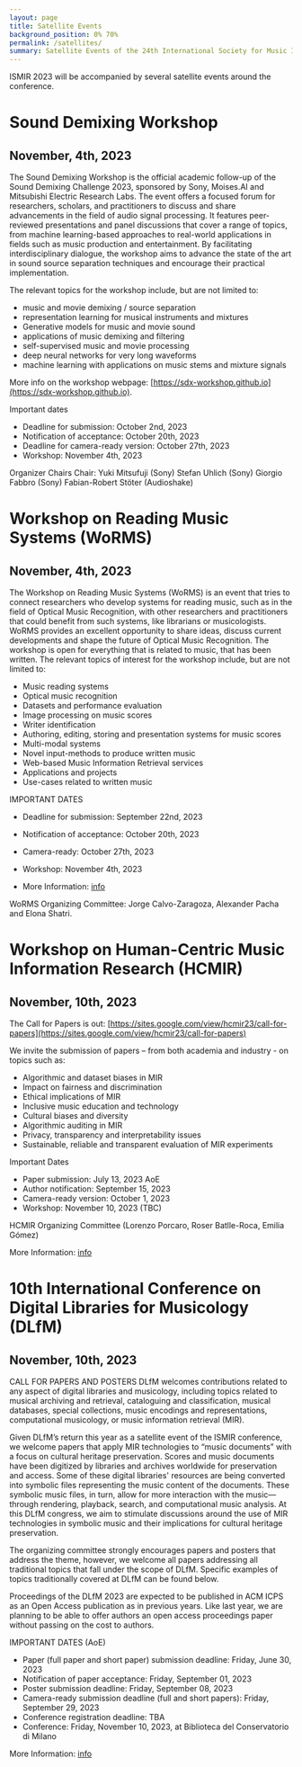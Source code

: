 ```yaml
---
layout: page
title: Satellite Events
background_position: 0% 70%
permalink: /satellites/
summary: Satellite Events of the 24th International Society for Music Information Retrieval Conference
---
```


ISMIR 2023 will be accompanied by several satellite events around the conference.

# Sound Demixing Workshop
## November, 4th, 2023

The Sound Demixing Workshop is the official academic follow-up of the Sound Demixing Challenge 2023, sponsored by Sony, Moises.AI and Mitsubishi Electric Research Labs.
The event offers a focused forum for researchers, scholars, and practitioners to discuss and share advancements in the field of audio signal processing. It features peer-reviewed presentations and panel discussions that cover a range of topics, from machine learning-based approaches to real-world applications in fields such as music production and entertainment. By facilitating interdisciplinary dialogue, the workshop aims to advance the state of the art in sound source separation techniques and encourage their practical implementation.

The relevant topics for the workshop include, but are not limited to:
- music and movie demixing / source separation
- representation learning for musical instruments and mixtures
- Generative models for music and movie sound
- applications of music demixing and filtering
- self-supervised music and movie processing
- deep neural networks for very long waveforms
- machine learning with applications on music stems and mixture signals

More info on the workshop webpage: [https://sdx-workshop.github.io](https://sdx-workshop.github.io).

Important dates

- Deadline for submission: October 2nd, 2023
- Notification of acceptance: October 20th, 2023
- Deadline for camera-ready version: October 27th, 2023
- Workshop: November 4th, 2023

Organizer Chairs
Chair: Yuki Mitsufuji (Sony)
Stefan Uhlich (Sony)
Giorgio Fabbro (Sony)
Fabian-Robert Stöter (Audioshake)

# Workshop on Reading Music Systems (WoRMS) 
## November, 4th, 2023

The Workshop on Reading Music Systems (WoRMS) is an event that tries to connect researchers who develop systems for reading music, such as in the field of Optical Music Recognition, with other researchers and practitioners that could benefit from such systems, like librarians or musicologists. WoRMS provides an excellent opportunity to share ideas, discuss current developments and shape the future of Optical Music Recognition. The workshop is open for everything that is related to music, that has been written. The relevant topics of interest for the workshop include, but are not limited to:

- Music reading systems
- Optical music recognition
- Datasets and performance evaluation
- Image processing on music scores
- Writer identification
- Authoring, editing, storing and presentation systems for music scores
- Multi-modal systems
- Novel input-methods to produce written music
- Web-based Music Information Retrieval services
- Applications and projects
- Use-cases related to written music

IMPORTANT DATES

- Deadline for submission: September 22nd, 2023
- Notification of acceptance: October 20th, 2023
- Camera-ready: October 27th, 2023
- Workshop: November 4th, 2023

- More Information: [info](https://sites.google.com/view/worms2023)

WoRMS Organizing Committee: Jorge Calvo-Zaragoza, Alexander Pacha and Elona Shatri.

# Workshop on Human-Centric Music Information Research (HCMIR)
## November, 10th, 2023

The Call for Papers is out: [https://sites.google.com/view/hcmir23/call-for-papers](https://sites.google.com/view/hcmir23/call-for-papers)

We invite the submission of papers – from both academia and industry - on topics such as: 

- Algorithmic and dataset biases in MIR
- Impact on fairness and discrimination
- Ethical implications of MIR 
- Inclusive music education and technology
- Cultural biases and diversity
- Algorithmic auditing in MIR
- Privacy, transparency and interpretability issues
- Sustainable, reliable and transparent evaluation of MIR experiments

Important Dates
- Paper submission: July 13, 2023 AoE
- Author notification: September 15, 2023
- Camera-ready version: October 1, 2023
- Workshop: November 10, 2023 (TBC)


HCMIR Organizing Committee (Lorenzo Porcaro, Roser Batlle-Roca, Emilia Gómez)

More Information: [info](https://sites.google.com/view/hcmir23/)




# 10th International Conference on Digital Libraries for Musicology (DLfM)
## November, 10th, 2023

CALL FOR PAPERS AND POSTERS
DLfM welcomes contributions related to any aspect of digital libraries and musicology, including topics related to musical archiving and retrieval, cataloguing and classification, musical databases, special collections, music encodings and representations, computational musicology, or music information retrieval (MIR).

Given DLfM’s return this year as a satellite event of the ISMIR conference, we welcome papers that apply MIR technologies to “music documents” with a focus on cultural heritage preservation. Scores and music documents have been digitized by libraries and archives worldwide for preservation and access. Some of these digital libraries' resources are being converted into symbolic files representing the music content of the documents. These symbolic music files, in turn, allow for more interaction with the music—through rendering, playback, search, and computational music analysis. At this DLfM congress, we aim to stimulate discussions around the use of MIR technologies in symbolic music and their implications for cultural heritage preservation.

The organizing committee strongly encourages papers and posters that address the theme, however, we welcome all papers addressing all traditional topics that fall under the scope of DLfM. Specific examples of topics traditionally covered at DLfM can be found below.

Proceedings of the DLfM 2023 are expected to be published in ACM ICPS as an Open Access publication as in previous years. Like last year, we are planning to be able to offer authors an open access proceedings paper without passing on the cost to authors.

IMPORTANT DATES (AoE)
- Paper (full paper and short paper) submission deadline: Friday, June 30, 2023
- Notification of paper acceptance: Friday, September 01, 2023
- Poster submission deadline: Friday, September 08, 2023
- Camera-ready submission deadline (full and short papers): Friday, September 29, 2023
- Conference registration deadline: TBA
- Conference: Friday, November 10, 2023, at Biblioteca del Conservatorio di Milano

More Information: [info](https://dlfm.web.ox.ac.uk/)




  




